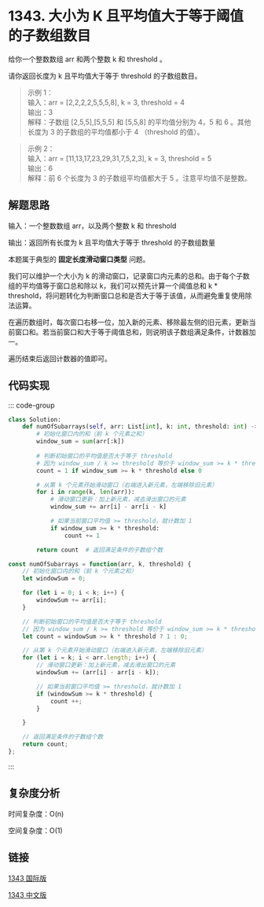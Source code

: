 # 1343. 大小为 K 且平均值大于等于阈值的子数组数目 <Badge type="warning" text="Medium" />

给你一个整数数组 arr 和两个整数 k 和 threshold 。

请你返回长度为 k 且平均值大于等于 threshold 的子数组数目。

>示例 1：  
输入：arr = [2,2,2,2,5,5,5,8], k = 3, threshold = 4  
输出：3  
解释：子数组 [2,5,5],[5,5,5] 和 [5,5,8] 的平均值分别为 4，5 和 6 。其他长度为 3 的子数组的平均值都小于 4 （threshold 的值）。  

>示例 2：  
输入：arr = [11,13,17,23,29,31,7,5,2,3], k = 3, threshold = 5  
输出：6  
解释：前 6 个长度为 3 的子数组平均值都大于 5 。注意平均值不是整数。  

## 解题思路
输入：一个整数数组 arr，以及两个整数 k 和 threshold

输出：返回所有长度为 k 且平均值大于等于 threshold 的子数组数量

本题属于典型的 **固定长度滑动窗口类型** 问题。

我们可以维护一个大小为 k 的滑动窗口，记录窗口内元素的总和。由于每个子数组的平均值等于窗口总和除以 k，我们可以预先计算一个阈值总和 k * threshold，将问题转化为判断窗口总和是否大于等于该值，从而避免重复使用除法运算。

在遍历数组时，每次窗口右移一位，加入新的元素、移除最左侧的旧元素，更新当前窗口和。若当前窗口和大于等于阈值总和，则说明该子数组满足条件，计数器加一。

遍历结束后返回计数器的值即可。

## 代码实现

::: code-group

```python
class Solution:
    def numOfSubarrays(self, arr: List[int], k: int, threshold: int) -> int:
        # 初始化窗口内的和（前 k 个元素之和）
        window_sum = sum(arr[:k])
        
        # 判断初始窗口的平均值是否大于等于 threshold
        # 因为 window_sum / k >= threshold 等价于 window_sum >= k * threshold
        count = 1 if window_sum >= k * threshold else 0

        # 从第 k 个元素开始滑动窗口（右端进入新元素，左端移除旧元素）
        for i in range(k, len(arr)):
            # 滑动窗口更新：加上新元素，减去滑出窗口的元素
            window_sum += arr[i] - arr[i - k]

            # 如果当前窗口平均值 >= threshold，就计数加 1
            if window_sum >= k * threshold:
                count += 1

        return count  # 返回满足条件的子数组个数
```

```javascript
const numOfSubarrays = function(arr, k, threshold) {
    // 初始化窗口内的和（前 k 个元素之和）
    let windowSum = 0;

    for (let i = 0; i < k; i++) {
        windowSum += arr[i];
    }

    // 判断初始窗口的平均值是否大于等于 threshold
    // 因为 window_sum / k >= threshold 等价于 window_sum >= k * threshold
    let count = windowSum >= k * threshold ? 1 : 0;

    // 从第 k 个元素开始滑动窗口（右端进入新元素，左端移除旧元素）
    for (let i = k; i < arr.length; i++) {
        // 滑动窗口更新：加上新元素，减去滑出窗口的元素
        windowSum += (arr[i] - arr[i - k]);

        // 如果当前窗口平均值 >= threshold，就计数加 1
        if (windowSum >= k * threshold) {
            count ++;
        }

    }

    // 返回满足条件的子数组个数
    return count;
};
```

:::

## 复杂度分析

时间复杂度：O(n)

空间复杂度：O(1)

## 链接

[1343 国际版](https://leetcode.com/problems/number-of-sub-arrays-of-size-k-and-average-greater-than-or-equal-to-threshold/description/)

[1343 中文版](https://leetcode.cn/problems/number-of-sub-arrays-of-size-k-and-average-greater-than-or-equal-to-threshold/description/)
